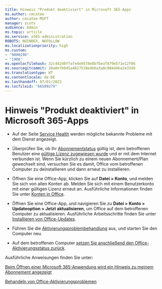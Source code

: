 ```yaml
---
title: Hinweis "Produkt deaktiviert" in Microsoft 365-Apps
ms.author: cmcatee
author: cmcatee-MSFT
manager: scotv
audience: Admin
ms.topic: article
ms.service: o365-administration
ROBOTS: NOINDEX, NOFOLLOW
ms.localizationpriority: high
ms.custom:
- "9000296"
- "1906"
ms.openlocfilehash: 32c44240ffafe4e9578e8b7beaf879e571e12f06
ms.sourcegitcommit: 28a0efb945a4827518e4b6a3a8c804d4ba2e3349
ms.translationtype: HT
ms.contentlocale: de-DE
ms.lasthandoff: 07/01/2022
ms.locfileid: "66589279"
---
```

# <a name="product-deactivated-notice-in-microsoft-365-apps"></a>Hinweis "Produkt deaktiviert" in Microsoft 365-Apps

- Auf der Seite [Service Health](https://docs.microsoft.com/office365/enterprise/view-service-health) werden mögliche bekannte Probleme mit dem Dienst angezeigt.

- Überprüfen Sie, ob Ihr [Abonnementstatus](https://support.microsoft.com/office/unlicensed-product-and-activation-errors-in-office-0d23d3c0-c19c-4b2f-9845-5344fedc4380?ui=en-us&rs=en-us&ad=us#bkmk_checksubscription) gültig ist, dem betroffenen Benutzer eine [gültige Lizenz zugewiesen wurde](https://docs.microsoft.com/microsoft-365/admin/add-users/add-users) und er mit dem Internet verbunden ist. Wenn Sie kürzlich zu einem neuen Abonnement/Plan gewechselt sind, versuchen Sie es damit, Office vom betroffenen Computer zu deinstallieren und dann erneut zu installieren.

- Öffnen Sie eine Office-App, klicken Sie auf **Datei > Konto**, und melden Sie sich von allen Konten ab. Melden Sie sich mit einem Benutzerkonto mit einer gültigen Lizenz erneut an. Ausführliche Informationen finden Sie unter [Konten in Office](https://support.microsoft.com/office/about-accounts-in-office-628ea040-f265-49de-b986-be09c3ebf8a9).

- Öffnen Sie eine Office-App, und navigieren Sie zu **Datei > Konto > Updateoption > Jetzt aktualisieren**, um Office auf dem betroffenen Computer zu aktualisieren. Ausführliche Arbeitsschritte finden Sie unter [Installieren von Office-Updates](https://support.microsoft.com/office/install-office-updates-2ab296f3-7f03-43a2-8e50-46de917611c5).

- Führen Sie die [Aktivierungsproblembehandlung](https://aka.ms/SARA-OfficeActivation-Alchemy) aus, und starten Sie den Computer neu.

- Auf dem betroffenen Computer [setzen Sie anschließend den Office-Aktivierungsstatus zurück](https://docs.microsoft.com/office/troubleshoot/activation/reset-office-365-proplus-activation-state).

Ausführliche Anweisungen finden Sie unter: 

[Beim Öffnen einer Microsoft 365-Anwendung wird ein Hinweis zu meinem Abonnement angezeigt](https://support.microsoft.com/office/a-subscription-notice-appears-when-i-open-a-microsoft-365-application-4cabe32c-f594-4c0e-9191-3d3ade10cceb)

[Behandeln von Office-Aktivierungsproblemen](https://support.microsoft.com/office/unlicensed-product-and-activation-errors-in-office-0d23d3c0-c19c-4b2f-9845-5344fedc4380)

